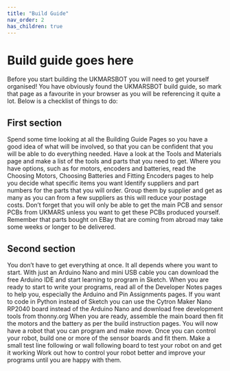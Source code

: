 ```yaml
---
title: "Build Guide"
nav_order: 2
has_children: true
---
```


# Build guide goes here

Before you start building the UKMARSBOT you will need to get yourself organised! You have obviously found the UKMARSBOT build guide, so mark that page as a favourite in your browser as you will be referencing it quite a lot. Below is a checklist of things to do:

## First section
Spend some time looking at all the Building Guide Pages so you have a good idea of what will be involved, so that you can be confident that you will be able to do everything needed.
Have a look at the Tools and Materials page and make a list of the tools and parts that you need to get.
Where you have options, such as for motors, encoders and batteries, read the Choosing Motors, Choosing Batteries and Fitting Encoders pages to help you decide what specific items you want
Identify suppliers and part numbers for the parts that you will order. Group them by supplier and get as many as you can from a few suppliers as this will reduce your postage costs. Don’t forget that you will only be able to get the main PCB and sensor PCBs from UKMARS unless you want to get these PCBs produced yourself. Remember that parts bought on EBay that are coming from abroad may take some weeks or longer to be delivered.

## Second section
You don’t have to get everything at once. It all depends where you want to start. With just an Arduino Nano and mini USB cable you can download the free Arduino IDE and start learning to program in Sketch. When you are ready to start to write your programs, read all of the Developer Notes pages to help you, especially the Arduino and Pin Assignments pages.
If you want to code in Python instead of Sketch you can use the Cytron Maker Nano RP2040 board instead of the Arduino Nano and download free development tools from thonny.org
When you are ready, assemble the main board then fit the motors and the battery as per the build instruction pages. You will now have a robot that you can program and make move.
Once you can control your robot, build one or more of the sensor boards and fit them.
Make a small test line following or wall following board to test your robot on and get it working
Work out how to control your robot better and improve your programs until you are happy with them.